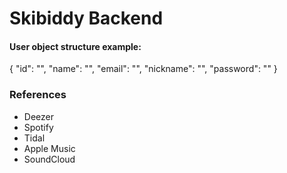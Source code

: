 # Skibiddy Backend

#### User object structure example:
{
  "id": "",
  "name": "",
	"email": "",
	"nickname": "",
	"password": ""
}

### References
- Deezer
- Spotify
- Tidal
- Apple Music
- SoundCloud